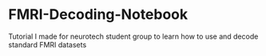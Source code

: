 # FMRI-Decoding-Notebook

Tutorial I made for neurotech student group to learn how to use and decode standard FMRI datasets
